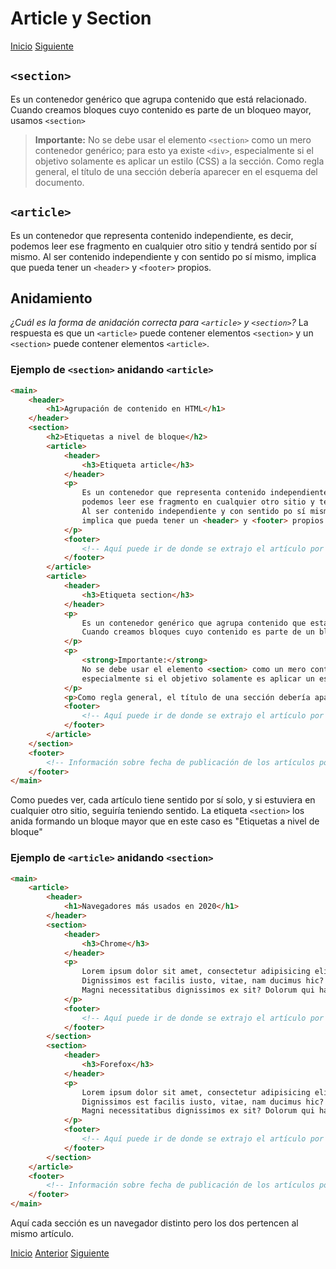 # Article y Section

[Inicio](../README.md) [Siguiente](b_que-es-html.md)

## `<section>`

Es un contenedor genérico que agrupa contenido que está relacionado. Cuando creamos bloques cuyo contenido es parte de un bloqueo mayor, usamos `<section>`
> **Importante:**
> No se debe usar el elemento `<section>` como un mero contenedor genérico; para esto ya existe `<div>`, especialmente si el objetivo solamente es aplicar un estilo (CSS) a la sección. Como regla general, el título de una sección debería aparecer en el esquema del documento.

## `<article>`

Es un contenedor que representa contenido independiente, es decir, podemos leer ese fragmento en cualquier otro sitio y tendrá sentido por sí mismo. Al ser contenido independiente y con sentido po sí mismo, implica que pueda tener un `<header>` y `<footer>` propios.

## Anidamiento

*¿Cuál es la forma de anidación correcta para `<article>` y `<section>`?*
La respuesta es que un `<article>` puede contener elementos `<section>` y un `<section>` puede contener elementos `<article>`.

### Ejemplo de `<section>` anidando `<article>`

```html
<main>
    <header>
        <h1>Agrupación de contenido en HTML</h1>
    </header>
    <section>
        <h2>Etiquetas a nivel de bloque</h2>
        <article>
            <header>
                <h3>Etiqueta article</h3>
            </header>
            <p>
                Es un contenedor que representa contenido independiente, es decir,
                podemos leer ese fragmento en cualquier otro sitio y tendrá sentido por sí mismo.
                Al ser contenido independiente y con sentido po sí mismo,
                implica que pueda tener un <header> y <footer> propios.
            </p>
            <footer>
                <!-- Aquí puede ir de donde se extrajo el artículo por ejemplo -->
            </footer>
        </article>
        <article>
            <header>
                <h3>Etiqueta section</h3>
            </header>
            <p>
                Es un contenedor genérico que agrupa contenido que está relacionado.
                Cuando creamos bloques cuyo contenido es parte de un bloqueo mayor, usamos <section>
            </p>
            <p>
                <strong>Importante:</strong>
                No se debe usar el elemento <section> como un mero contenedor genérico; para esto ya existe <div>,
                especialmente si el objetivo solamente es aplicar un estilo (CSS) a la sección.
            </p>
            <p>Como regla general, el título de una sección debería aparecer en el esquema del documento.</p>
            <footer>
                <!-- Aquí puede ir de donde se extrajo el artículo por ejemplo -->
            </footer>
        </article>
    </section>
    <footer>
        <!-- Información sobre fecha de publicación de los artículos por ejemplo -->
    </footer>
</main>
```

Como puedes ver, cada artículo tiene sentido por sí solo, y si estuviera en cualquier otro sitio, seguiría teniendo sentido. La etiqueta `<section>` los anida formando un bloque mayor que en este caso es "Etiquetas a nivel de bloque"

### Ejemplo de `<article>` anidando `<section>`

```html
<main>
    <article>
        <header>
            <h1>Navegadores más usados en 2020</h1>
        </header>
        <section>
            <header>
                <h3>Chrome</h3>
            </header>
            <p>
                Lorem ipsum dolor sit amet, consectetur adipisicing elit. Dolor a tenetur autem aperiam.
                Dignissimos est facilis iusto, vitae, nam ducimus hic?
                Magni necessitatibus dignissimos ex sit? Dolorum qui harum laborum.
            </p>
            <footer>
                <!-- Aquí puede ir de donde se extrajo el artículo por ejemplo -->
            </footer>
        </section>
        <section>
            <header>
                <h3>Forefox</h3>
            </header>
            <p>
                Lorem ipsum dolor sit amet, consectetur adipisicing elit. Dolor a tenetur autem aperiam.
                Dignissimos est facilis iusto, vitae, nam ducimus hic?
                Magni necessitatibus dignissimos ex sit? Dolorum qui harum laborum.
            </p>
            <footer>
                <!-- Aquí puede ir de donde se extrajo el artículo por ejemplo -->
            </footer>
        </section>
    </article>
    <footer>
        <!-- Información sobre fecha de publicación de los artículos por ejemplo -->
    </footer>
</main>
```

Aquí cada sección es un navegador distinto pero los dos pertencen al mismo artículo.

[Inicio](../README.md) [Anterior](h_header-y-footer.md) [Siguiente](i_article-y-section.md)
